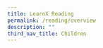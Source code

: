 ```yaml
---
title: LearnX Reading
permalink: /reading/overview
description: ""
third_nav_title: Children
---
```


